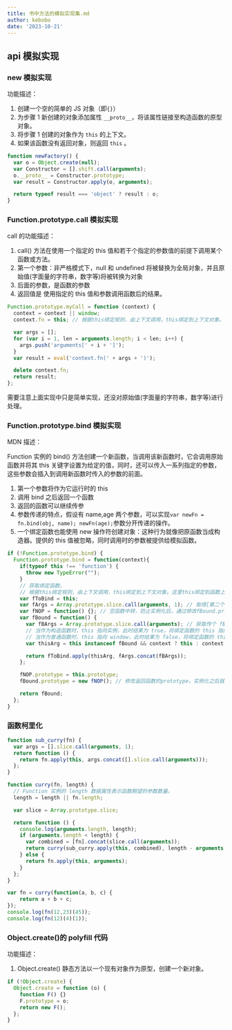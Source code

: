 ```yaml
---
title: 书中方法的模拟实现集.md
author: kebobo
date: '2023-10-21'
---
```


## api 模拟实现

### new 模拟实现

功能描述：

1. 创建一个空的简单的 JS 对象（即`{}`）
2. 为步骤 1 新创建的对象添加属性 `__proto__`，将该属性链接至构造函数的原型对象。
3. 将步骤 1 创建的对象作为 `this` 的上下文。
4. 如果该函数没有返回对象，则返回 `this` 。

```javascript
function newFactory() {
  var o = Object.create(null);
  var Constructor = [].shift.call(arguments);
  o.__proto__ = Constructor.prototype;
  var result = Constructor.apply(o, arguments);

  return typeof result === 'object' ? result : o;
}
```

### Function.prototype.call 模拟实现

call 的功能描述：

1. call() 方法在使用一个指定的 this 值和若干个指定的参数值的前提下调用某个函数或方法。
2. 第一个参数：非严格模式下，null 和 undefined 将被替换为全局对象，并且原始值(字面量的字符串，数字等)将被转换为对象
3. 后面的参数，是函数的参数
4. 返回值是 使用指定的 this 值和参数调用函数后的结果。

```javascript
Function.prototype.myCall = function (context) {
  context = context || window;
  context.fn = this; // 根据this绑定规则，由上下文调用，this绑定到上下文对象。这里this绑定到函数上。

  var args = [];
  for (var i = 1, len = arguments.length; i < len; i++) {
    args.push('arguments[' + i + ']');
  }
  var result = eval('context.fn(' + args + ')');

  delete context.fn;
  return result;
};
```

需要注意上面实现中只是简单实现，还没对原始值(字面量的字符串，数字等)进行处理。

### Function.prototype.bind 模拟实现

MDN 描述：

Function 实例的 bind() 方法创建一个新函数，当调用该新函数时，它会调用原始函数并将其 this 关键字设置为给定的值，同时，还可以传入一系列指定的参数，这些参数会插入到调用新函数时传入的参数的前面。

1. 第一个参数将作为它运行时的 this
2. 调用 bind 之后返回一个函数
3. 返回的函数可以继续传参
4. 参数传递的特点，假设有 name,age 两个参数，可以实现`var newFn = fn.bind(obj, name); newFn(age);`参数分开传递的操作。
5. 一个绑定函数也能使用 new 操作符创建对象：这种行为就像把原函数当成构造器。提供的 this 值被忽略，同时调用时的参数被提供给模拟函数。

```javascript
if (!Function.prototype.bind) {
  Function.prototype.bind = function(context){
    if(typeof this !== 'function') {
      throw new TypeError("");
    }
    // 获取绑定函数。
    // 根据this绑定规则，由上下文调用，this绑定到上下文对象。这里this绑定到函数上。
    var fToBind = this;
    var fArgs = Array.prototype.slice.call(arguments, 1); // 取得[第二个, ...最后面一个]的参数
    var fNOP = function() {}; // 空函数中转，防止实例化后，通过修改fBound.prototype，影响到绑定函数
    var fBound = function() {
      var fBArgs = Array.prototype.slice.call(arguments); // 获取传个 fBound 的所有尝试。
      // 当作为构造函数时，this 指向实例，此时结果为 true，将绑定函数的 this 指向该实例，可以让实例获得来自绑定函数的值
      // 当作为普通函数时，this 指向 window，此时结果为 false，将绑定函数的 this 指向 context
      var thisArg = this instanceof fBound && context ? this : context;

      return fToBind.apply(thisArg, fArgs.concat(fBArgs));
    };

    fNOP.prototype = this.prototype;
    fBound.prototype = new fNOP(); // 修改返回函数的prototype，实例化之后就可以通过“继承”（委托找到）绑定函数的原型中的值

    return fBound;
  };
}
```

### 函数柯里化

```javascript
function sub_curry(fn) {
  var args = [].slice.call(arguments, 1);
  return function () {
    return fn.apply(this, args.concat([].slice.call(arguments)));
  };
}

function curry(fn, length) {
  // Function 实例的 length 数据属性表示函数期望的参数数量。
  length = length || fn.length;

  var slice = Array.prototype.slice;

  return function () {
    console.log(arguments.length, length);
    if (arguments.length < length) {
      var combined = [fn].concat(slice.call(arguments));
      return curry(sub_curry.apply(this, combined), length - arguments.length);
    } else {
      return fn.apply(this, arguments);
    }
  };
}

var fn = curry(function(a, b, c) {
    return a + b + c;
});
console.log(fn(12,23)(45));
console.log(fn(12)(4)(1));
```

### Object.create()的 polyfill 代码

功能描述：

1. Object.create() 静态方法以一个现有对象作为原型，创建一个新对象。

```javascript
if (!Object.create) {
  Object.create = function (o) {
    function F() {}
    F.prototype = o;
    return new F();
  };
}
```
